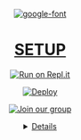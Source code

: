 <div align="center">

<a href="https://bit.ly/3lC8I7t"><img src="https://telegra.ph/file/512d351c22dcee8bbdb0f.mp4" alt="google-font" border="0"></a>

  # <u> SETUP <u>

  

[![Run on Repl.it](https://www.linkpicture.com/q/Untitled-3_10.jpg)](https://replit.com/@souravkl11/Raganork-QR)

[![Deploy](https://www.linkpicture.com/q/heroku.jpg)](https://bit.ly/3hrN7gU)

     

<a href="https://chat.whatsapp.com/ClnLdmPpRh1BjtAY86njhN"><img src="https://www.linkpicture.com/q/LPic614d2f8eed9fe797753793.png" alt="Join our group" height="25" width="500" border="0"></a>

  

  </p>

  

  </p>

  

<details>

    <summary>⏬<b>CLICK HERE FOR MORE INFO⏬</b></summary>
<div align="center">
  
## [![Typing SVG](https://readme-typing-svg.herokuapp.com?font=Times&color=F7001E&size=25&lines=ELSA+MWOL+Whatsapp+Bot;With+Tons+of+features;Complete+Malayalam+content;Best+Bgm+Bot;Edited+from+WhatsAsena;Made+By+AJNAS+SK)](https://bit.ly/3lC8I7t)
  
<div align="center">
  <img border-radius: 15px src="https://telegra.ph/file/525403727a7f90ed9fc08.jpg" width="350" height="310"/>
  


  




  




  



<p align="center">
    
<a href="#"><img title="Elsa Mwol"
 src="https://img.shields.io/badge/-Elsa%20Mowl-blue?&style=for-the-badge"></a>
 </p>
  <p align="center">
<a href="https://wa.me/917736703116"><img title="Author" src="https://img.shields.io/badge/Author-AJNAS-Ser/Elsa%20Mowl?color=Blue&style=for-the-badge&logo=whatsapp"></a>
 </p>
 
## Subscriber My Channel More Updates Coming Soon..
 


 ##
https://youtu.be/L8E4enqfYik
 
# 📢 Guide
Click WA logo to Join Support Group 👇
    <br>
<br>
  [![join](https://opportunitiesforyoungkenyans.co.ke/wp-content/uploads/2020/05/images.png-whatsapp.png)](https://chat.whatsapp.com/C8pNiK1gjWSDsoFhJaV6lK)
  <div align="center">
 


# Elsa Mwol WhatsApp Bot 

# Setup
<div align="center">

  ### Simple Method
  
[![Run on Repl.it](https://www.linkpicture.com/q/Untitled-3_10.jpg)](https://replit.com/@JihadSabeena123/JULIEMWOL-QR#index.js)

[![Deploy](https://www.linkpicture.com/q/heroku.jpg)](https://heroku.com/deploy?template=https://github.com/AJNAS-SK/ElsaMwol)
     </div>
     
     ## TERMUX SET UP
  
## The Hard Method

```js
GET QR
$ apt update
$ apt install nodejs --fix-missing
$ pkg install git
$ git clone https://github.com/AJNAS+SK/ElsaMwol
$ cd ElsaMwol
$ chmod +x *
$ npm install @adiwajshing/baileys
$ npm install chalk
$ node qr.js
```
      
```js
SETUP

$ git clone https://github.com/AJNAS-SK/ElsaMwol
$ cd ElsaMwol
$ chmod +x *
$ npm i
$ node qr.js
   // scan the qr using whatsapp web on your phone
$ node bot.js
```


### ⚠️ Warning! 
```
Due to Userbot; Your WhatsApp account may be banned.
This is an open source project, you are responsible for everything you do. 
Absolutely, A-J-N-A-S do not accept responsibility.
By establishing the Userbot, you are deemed to have accepted these responsibilities.
```

[![AJNAS SK](https://github.com/Platane/snk/raw/output/github-contribution-grid-snake.svg)](https://bit.ly/2XqQKMU)

Project created by AJNAS to make it public

© Reserved
